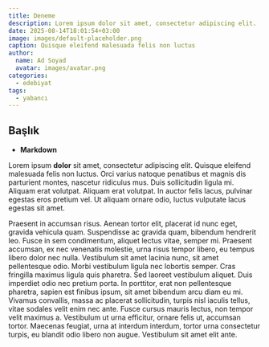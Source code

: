 ```yaml
---
title: Deneme
description: Lorem ipsum dolor sit amet, consectetur adipiscing elit.
date: 2025-08-14T18:01:54+03:00
image: images/default-placeholder.png
caption: Quisque eleifend malesuada felis non luctus
author:
  name: Ad Soyad
  avatar: images/avatar.png
categories:
  - edebiyat
tags:
  - yabancı
---
```


## Başlık

- **Markdown**


Lorem ipsum **dolor** sit amet, consectetur adipiscing elit. Quisque eleifend malesuada felis non luctus. Orci varius natoque penatibus et magnis dis parturient montes, nascetur ridiculus mus. Duis sollicitudin ligula mi. Aliquam erat volutpat. Aliquam erat volutpat. In auctor felis lacus, pulvinar egestas eros pretium vel. Ut aliquam ornare odio, luctus vulputate lacus egestas sit amet.

Praesent in accumsan risus. Aenean tortor elit, placerat id nunc eget, gravida vehicula quam. Suspendisse ac gravida quam, bibendum hendrerit leo. Fusce in sem condimentum, aliquet lectus vitae, semper mi. Praesent accumsan, ex nec venenatis molestie, urna risus tempor libero, eu tempus libero dolor nec nulla. Vestibulum sit amet lacinia nunc, sit amet pellentesque odio. Morbi vestibulum ligula nec lobortis semper. Cras fringilla maximus ligula quis pharetra. Sed laoreet vestibulum aliquet. Duis imperdiet odio nec pretium porta. In porttitor, erat non pellentesque pharetra, sapien est finibus ipsum, sit amet bibendum arcu diam eu mi. Vivamus convallis, massa ac placerat sollicitudin, turpis nisl iaculis tellus, vitae sodales velit enim nec ante. Fusce cursus mauris lectus, non tempor velit maximus a. Vestibulum ut urna efficitur, ornare felis ut, accumsan tortor. Maecenas feugiat, urna at interdum interdum, tortor urna consectetur turpis, eu blandit odio libero non augue. Vestibulum sit amet elit ante.